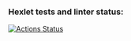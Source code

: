 ### Hexlet tests and linter status:
[![Actions Status](https://github.com/pdbp/python-project-49/workflows/hexlet-check/badge.svg)](https://github.com/pdbp/python-project-49/actions)